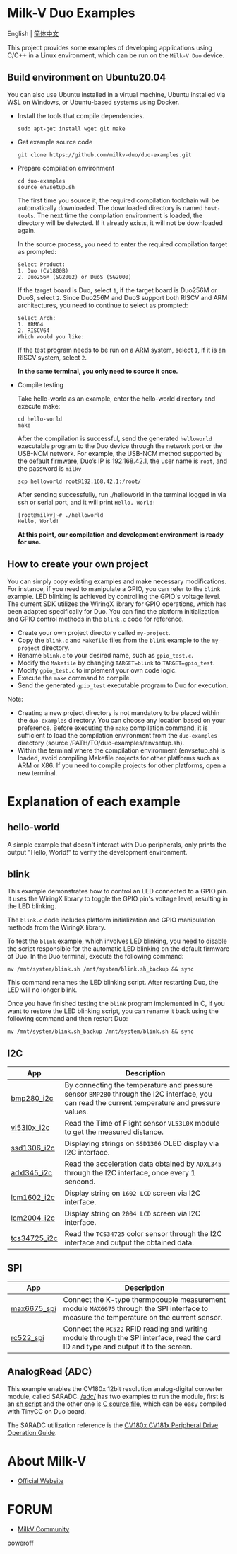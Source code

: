 # Milk-V Duo Examples
English | [简体中文](./README-zh.md)

This project provides some examples of developing applications using C/C++ in a Linux environment, which can be run on the `Milk-V Duo` device.

## Build environment on Ubuntu20.04

You can also use Ubuntu installed in a virtual machine, Ubuntu installed via WSL on Windows, or Ubuntu-based systems using Docker.

- Install the tools that compile dependencies.
  ```
  sudo apt-get install wget git make
  ```
- Get example source code
  ```
  git clone https://github.com/milkv-duo/duo-examples.git
  ```

- Prepare compilation environment
  ```
  cd duo-examples
  source envsetup.sh
  ```
  The first time you source it, the required compilation toolchain will be automatically downloaded. The downloaded directory is named `host-tools`. The next time the compilation environment is loaded, the directory will be detected. If it already exists, it will not be downloaded again.

  In the source process, you need to enter the required compilation target as prompted:
  ```
  Select Product:
  1. Duo (CV1800B)
  2. Duo256M (SG2002) or DuoS (SG2000)
  ```
  If the target board is Duo, select `1`, if the target board is Duo256M or DuoS, select `2`. Since Duo256M and DuoS support both RISCV and ARM architectures, you need to continue to select as prompted:
  ```
  Select Arch:
  1. ARM64
  2. RISCV64
  Which would you like:
  ```
  If the test program needs to be run on a ARM system, select `1`, if it is an RISCV system, select `2`.

  **In the same terminal, you only need to source it once.**

- Compile testing  

  Take hello-world as an example, enter the hello-world directory and execute make:
  ```
  cd hello-world
  make
  ```
  After the compilation is successful, send the generated `helloworld` executable program to the Duo device through the network port or the USB-NCM network. For example, the USB-NCM method supported by the [default firmware](https://github.com/milkv-duo/duo-buildroot-sdk/releases), Duo’s IP is 192.168.42.1, the user name is `root`, and the password is `milkv`
  ```
  scp helloworld root@192.168.42.1:/root/
  ```
  After sending successfully, run ./helloworld in the terminal logged in via ssh or serial port, and it will print `Hello, World!`
  ```
  [root@milkv]~# ./helloworld
  Hello, World!
  ```
  **At this point, our compilation and development environment is ready for use.**

## How to create your own project

You can simply copy existing examples and make necessary modifications. For instance, if you need to manipulate a GPIO, you can refer to the `blink` example. LED blinking is achieved by controlling the GPIO's voltage level. The current SDK utilizes the WiringX library for GPIO operations, which has been adapted specifically for Duo. You can find the platform initialization and GPIO control methods in the `blink.c` code for reference.

- Create your own project directory called `my-project`.
- Copy the `blink.c` and `Makefile` files from the `blink` example to the `my-project` directory.
- Rename `blink.c` to your desired name, such as `gpio_test.c`.
- Modify the `Makefile` by changing `TARGET=blink` to `TARGET=gpio_test`.
- Modify `gpio_test.c` to implement your own code logic.
- Execute the `make` command to compile.
- Send the generated `gpio_test` executable program to Duo for execution.
  
Note:

- Creating a new project directory is not mandatory to be placed within the `duo-examples` directory. You can choose any location based on your preference. Before executing the `make` compilation command, it is sufficient to load the compilation environment from the `duo-examples` directory (source /PATH/TO/duo-examples/envsetup.sh).
- Within the terminal where the compilation environment (envsetup.sh) is loaded, avoid compiling Makefile projects for other platforms such as ARM or X86. If you need to compile projects for other platforms, open a new terminal.

# Explanation of each example

## hello-world

A simple example that doesn't interact with Duo peripherals, only prints the output "Hello, World!" to verify the development environment.

## blink

This example demonstrates how to control an LED connected to a GPIO pin. It uses the WiringX library to toggle the GPIO pin's voltage level, resulting in the LED blinking.  

The `blink.c` code includes platform initialization and GPIO manipulation methods from the WiringX library.

To test the `blink` example, which involves LED blinking, you need to disable the script responsible for the automatic LED blinking on the default firmware of Duo. In the Duo terminal, execute the following command:
```
mv /mnt/system/blink.sh /mnt/system/blink.sh_backup && sync
```
This command renames the LED blinking script. After restarting Duo, the LED will no longer blink.

Once you have finished testing the `blink` program implemented in C, if you want to restore the LED blinking script, you can rename it back using the following command and then restart Duo:
```
mv /mnt/system/blink.sh_backup /mnt/system/blink.sh && sync
```

## I2C

App|Description
---|---
[bmp280_i2c](i2c/bmp280_i2c) | By connecting the temperature and pressure sensor `BMP280` through the I2C interface, you can read the current temperature and pressure values.
[vl53l0x_i2c](i2c/vl53l0x_i2c) | Read the Time of Flight sensor `VL53L0X` module to get the measured distance.
[ssd1306_i2c](i2c/ssd1306_i2c) | Displaying strings on `SSD1306` OLED display via I2C interface.
[adxl345_i2c](i2c/adxl345_i2c) | Read the acceleration data obtained by `ADXL345` through the I2C interface, once every 1 sencond.
[lcm1602_i2c](i2c/lcm1602_i2c) | Display string on `1602 LCD` screen via I2C interface.
[lcm2004_i2c](i2c/lcm2004_i2c) | Display string on `2004 LCD` screen via I2C interface.
[tcs34725_i2c](i2c/tcs34725_i2c) | Read the `TCS34725` color sensor through the I2C interface and output the obtained data.

## SPI

App|Description
---|---
[max6675_spi](spi/max6675_spi) | Connect the K-type thermocouple measurement module `MAX6675` through the SPI interface to measure the temperature on the current sensor.
[rc522_spi](spi/rc522_spi) | Connect the `RC522` RFID reading and writing module through the SPI interface, read the card ID and type and output it to the screen.

## AnalogRead (ADC)

This example enables the CV180x 12bit resolution analog-digital converter module, called SARADC. [/adc/](/adc) has two examples to run the module, first is an [sh script](adc/adcRead.sh) and the other one is [C source file](adc/adcRead.c), which can be easy compiled with TinyCC on Duo board.

The SARADC utilization reference is the [CV180x CV181x Peripheral Drive Operation Guide](adc/PeripheralDriverOperationGuide_en.pdf).

# About Milk-V

- [Official Website](https://milkv.io/)

# FORUM

- [MilkV Community](https://community.milkv.io/)




poweroff

